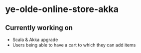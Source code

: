 # ye-olde-online-store-akka

## Currently working on
- Scala & Akka upgrade
- Users being able to have a cart to which they can add items